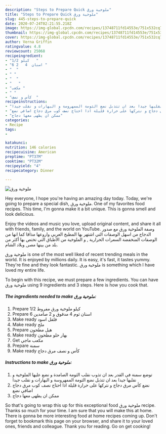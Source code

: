 ```yaml
---
description: "Steps to Prepare Quick ملوخية ورق"
title: "Steps to Prepare Quick ملوخية ورق"
slug: 445-steps-to-prepare-quick
date: 2020-07-24T02:21:55.218Z
image: https://img-global.cpcdn.com/recipes/13748711fd14553e/751x532cq70/الصورة-الرئيسية-لوصفةملوخية-ورق.jpg
thumbnail: https://img-global.cpcdn.com/recipes/13748711fd14553e/751x532cq70/الصورة-الرئيسية-لوصفةملوخية-ورق.jpg
cover: https://img-global.cpcdn.com/recipes/13748711fd14553e/751x532cq70/الصورة-الرئيسية-لوصفةملوخية-ورق.jpg
author: Verna Griffin
ratingvalue: 4.8
reviewcount: 25068
recipeingredient:
- "1/2 كيلو   "
- "6 اسنان  4   2 "
- "  "
- " "
- "  "
- "   "
- "مكعب "
- " "
- "كأس و نصف  "
recipeinstructions:
- "توضع سمنة في القدر بعد ان تذوب نقلب الثومة الصامدة و نضع عليها الملوخية و نقلبها جيدا بعد ان تتذبل نضع الثومة الممهروسة و البهارات و نقلب جيدا"
- "نضع كأس مرق دجاج و نتركها على حرارة قليلة اذا احتاج نصف كوب مرق دجاج اضافي نضع"
- "ممكن ان يطهى معها دجاج"
categories:
- Recipe
tags:
- 

katakunci:  
nutrition: 146 calories
recipecuisine: American
preptime: "PT37M"
cooktime: "PT32M"
recipeyield: "4"
recipecategory: Dinner

---
```



![ملوخية ورق](https://img-global.cpcdn.com/recipes/13748711fd14553e/751x532cq70/الصورة-الرئيسية-لوصفةملوخية-ورق.jpg)

Hey everyone, I hope you're having an amazing day today. Today, we're going to prepare a special dish, ملوخية ورق. One of my favorites food recipes. This time, I'm gonna make it a bit unique. This is gonna smell and look delicious.

Enjoy the videos and music you love, upload original content, and share it all with friends, family, and the world on YouTube. وصفة الملوخية ورق مع صدور الدجاج من اسهل الوصفات التي اشتهر بها المطبخ العربي واروعها مذاقا كما انها من الوصفات المنخفضة السعرات الحرارية , و الملوخية من الأطباق التي تختص بها أكثر من بلد من بينها مصر, وبلاد الشام.

ملوخية ورق is one of the most well liked of recent trending meals in the world. It is enjoyed by millions daily. It is easy, it's fast, it tastes yummy. They're fine and they look fantastic. ملوخية ورق is something which I have loved my entire life.


To begin with this recipe, we must prepare a few ingredients. You can have ملوخية ورق using 9 ingredients and 3 steps. Here is how you cook that.

<!--inarticleads1-->

##### The ingredients needed to make ملوخية ورق:

1. Prepare 1/2 كيلو ملوخية ورق مفروط
1. Prepare 6 اسنان ثوم 4 مدقوق و 2 صامدين
1. Make ready  فلفل اسود
1. Make ready  ملح
1. Prepare  هيل مطحون
1. Make ready  بهار حلو مطحون
1. Get مكعب ماجي
1. Prepare  سمنة
1. Make ready كأس و نصف مرق دجاج




<!--inarticleads2-->

##### Instructions to make ملوخية ورق:

1. توضع سمنة في القدر بعد ان تذوب نقلب الثومة الصامدة و نضع عليها الملوخية و نقلبها جيدا بعد ان تتذبل نضع الثومة الممهروسة و البهارات و نقلب جيدا
1. نضع كأس مرق دجاج و نتركها على حرارة قليلة اذا احتاج نصف كوب مرق دجاج اضافي نضع
1. ممكن ان يطهى معها دجاج




So that's going to wrap this up for this exceptional food ملوخية ورق recipe. Thanks so much for your time. I am sure that you will make this at home. There is gonna be more interesting food at home recipes coming up. Don't forget to bookmark this page on your browser, and share it to your loved ones, friends and colleague. Thank you for reading. Go on get cooking!
